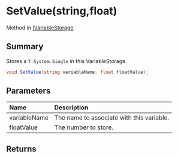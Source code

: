 # SetValue(string,float)

Method in [IVariableStorage](/api/csharp/yarn.ivariablestorage.md)

## Summary


Stores a  <code>T:System.Single</code>  in this VariableStorage.


```csharp
void SetValue(string variableName, float floatValue);
```

## Parameters

|Name|Description|
|:---|:---|
|variableName|The name to associate with this variable.|
|floatValue|The number to store.|

## Returns



